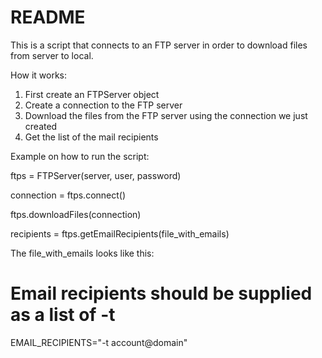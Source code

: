 # README #

This is a script that connects to an FTP server in order to download files from server to local.

How it works:

1. First create an FTPServer object
2. Create a connection to the FTP server
3. Download the files from the FTP server using the connection we just created
4. Get the list of the mail recipients

Example on how to run the script:

ftps = FTPServer(server, user, password)

connection = ftps.connect()

ftps.downloadFiles(connection)

recipients = ftps.getEmailRecipients(file_with_emails)


The file_with_emails looks like this:

# Email recipients should be supplied as a list of -t <address>
EMAIL_RECIPIENTS="-t account@domain"